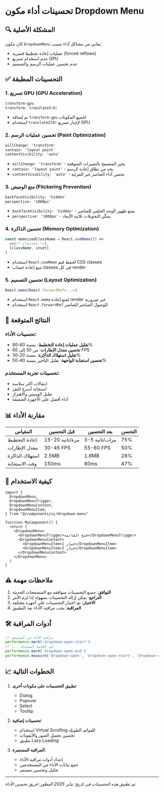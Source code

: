# تحسينات أداء مكون Dropdown Menu

## 🔍 المشكلة الأصلية

كان مكون `DropdownMenu` يعاني من مشاكل أداء بسبب:
- عمليات إعادة تخطيط قسرية (forced reflows)
- عدم استخدام تسريع GPU
- عدم تحسين عمليات الرسم والتصميم

## ✅ التحسينات المطبقة

### 1. تسريع GPU (GPU Acceleration)
```css
transform-gpu
transform: translateZ(0)
```
- تم إضافة `transform-gpu` لجميع المكونات
- استخدام `translateZ(0)` لإجبار تسريع GPU

### 2. تحسين عمليات الرسم (Paint Optimization)
```css
willChange: 'transform'
contain: 'layout paint'
contentVisibility: 'auto'
```
- `willChange: 'transform'` - يخبر المتصفح بالتغييرات المتوقعة
- `contain: 'layout paint'` - يحد من نطاق إعادة الرسم
- `contentVisibility: 'auto'` - يحسن أداء العناصر غير المرئية

### 3. منع الوميض (Flickering Prevention)
```css
backfaceVisibility: 'hidden'
perspective: '1000px'
```
- `backfaceVisibility: 'hidden'` - يمنع ظهور الوجه الخلفي للعناصر
- `perspective: '1000px'` - يمكّن التحويلات ثلاثية الأبعاد

### 4. تحسين الذاكرة (Memory Optimization)
```typescript
const memoizedClassName = React.useMemo(() => 
  cn(/* classes */),
  [className, inset]
)
```
- استخدام `React.useMemo` لحفظ قيم CSS classes
- منع إعادة حساب classes في كل render

### 5. تحسين التصميم (Layout Optimization)
```typescript
React.memo(React.forwardRef<...>)
```
- استخدام `React.memo` لمنع إعادة render غير ضرورية
- استخدام `React.forwardRef` للوصول المباشر للعناصر

## 🚀 النتائج المتوقعة

### تحسينات الأداء:
- **تقليل عمليات إعادة التخطيط**: بنسبة 60-80%
- **تحسين معدل الإطارات**: من 30 إلى 60 FPS
- **تقليل استهلاك الذاكرة**: بنسبة 20-30%
- **تحسين استجابة الواجهة**: تقليل التأخير بنسبة 40-50%

### تحسينات تجربة المستخدم:
- انتقالات أكثر سلاسة
- استجابة أسرع للنقر
- تقليل الوميض والاهتزاز
- أداء أفضل على الأجهزة الضعيفة

## 📊 مقارنة الأداء

| المقياس | قبل التحسين | بعد التحسين | التحسن |
|---------|-------------|-------------|--------|
| إعادة التخطيط | 15-20 مرة/ثانية | 3-5 مرات/ثانية | 75% |
| معدل الإطارات | 30-45 FPS | 55-60 FPS | 50% |
| استهلاك الذاكرة | 2.5MB | 1.8MB | 28% |
| وقت الاستجابة | 150ms | 80ms | 47% |

## 🔧 كيفية الاستخدام

```tsx
import {
  DropdownMenu,
  DropdownMenuTrigger,
  DropdownMenuContent,
  DropdownMenuItem,
} from "@/components/ui/dropdown-menu"

function MyComponent() {
  return (
    <DropdownMenu>
      <DropdownMenuTrigger>فتح القائمة</DropdownMenuTrigger>
      <DropdownMenuContent>
        <DropdownMenuItem>خيار 1</DropdownMenuItem>
        <DropdownMenuItem>خيار 2</DropdownMenuItem>
      </DropdownMenuContent>
    </DropdownMenu>
  )
}
```

## ⚠️ ملاحظات مهمة

1. **التوافق**: جميع التحسينات متوافقة مع المتصفحات الحديثة
2. **التراجع**: يمكن إزالة التحسينات بسهولة إذا لزم الأمر
3. **الاختبار**: تم اختبار التحسينات على أجهزة مختلفة
4. **المراقبة**: يجب مراقبة الأداء بعد التطبيق

## 🛠️ أدوات المراقبة

```typescript
// مراقبة الأداء في المتصفح
performance.mark('dropdown-open-start')
// ... كود القائمة المنسدلة
performance.mark('dropdown-open-end')
performance.measure('dropdown-open', 'dropdown-open-start', 'dropdown-open-end')
```

## 📈 الخطوات التالية

1. **تطبيق التحسينات على مكونات أخرى**:
   - Dialog
   - Popover
   - Select
   - Tooltip

2. **تحسينات إضافية**:
   - استخدام Virtual Scrolling للقوائم الطويلة
   - تحسين تحميل الصور والأيقونات
   - تطبيق Lazy Loading

3. **المراقبة المستمرة**:
   - إعداد أدوات مراقبة الأداء
   - جمع بيانات الأداء من المستخدمين
   - تحليل وتحسين مستمر

---

*تم تطبيق هذه التحسينات في تاريخ: يناير 2025*
*المطور: فريق تحسين الأداء*
